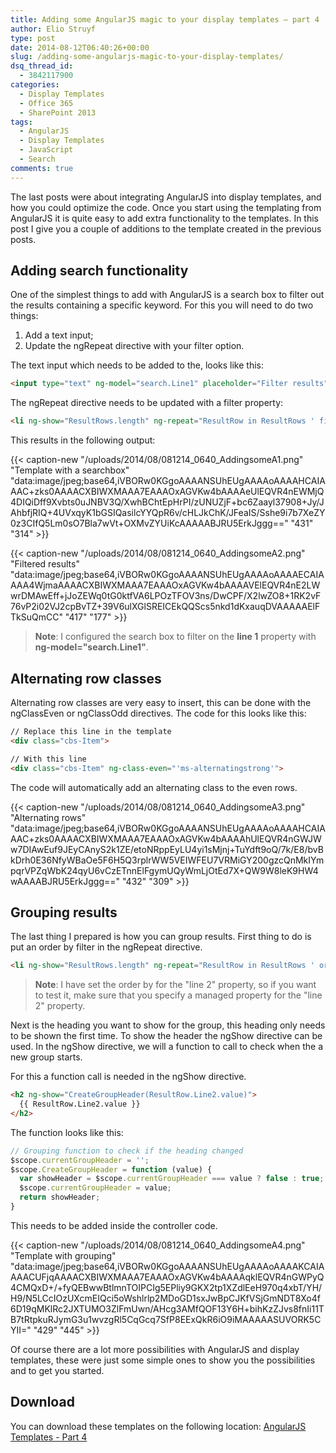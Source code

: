 ```yaml
---
title: Adding some AngularJS magic to your display templates – part 4
author: Elio Struyf
type: post
date: 2014-08-12T06:40:26+00:00
slug: /adding-some-angularjs-magic-to-your-display-templates/
dsq_thread_id:
  - 3842117900
categories:
  - Display Templates
  - Office 365
  - SharePoint 2013
tags:
  - AngularJS
  - Display Templates
  - JavaScript
  - Search
comments: true
---
```


The last posts were about integrating AngularJS into display templates, and how you could optimize the code. Once you start using the templating from AngularJS it is quite easy to add extra functionality to the templates. In this post I give you a couple of additions to the template created in the previous posts.

## Adding search functionality

One of the simplest things to add with AngularJS is a search box to filter out the results containing a specific keyword. For this you will need to do two things:

1.  Add a text input;
2.  Update the ngRepeat directive with your filter option.

The text input which needs to be added to the, looks like this:

```html
<input type="text" ng-model="search.Line1" placeholder="Filter results" />
```

The ngRepeat directive needs to be updated with a filter property:

```html
<li ng-show="ResultRows.length" ng-repeat="ResultRow in ResultRows ' filter:search:strict">
```

This results in the following output:

{{< caption-new "/uploads/2014/08/081214_0640_AddingsomeA1.png" "Template with a searchbox"  "data:image/jpeg;base64,iVBORw0KGgoAAAANSUhEUgAAAAoAAAAHCAIAAAC+zks0AAAACXBIWXMAAA7EAAAOxAGVKw4bAAAAeUlEQVR4nEWMjQ4DIQiDff9Xvbts0uJNBV3Q/XwhBChtEpHrPI/zUNUZjF+bc6Zaayl37908+Jy/JAhbfjRIQ+4UVxqyK1bGSIQasilcYYQpR6v/cHLJkChK/JFeaIS/Sshe9i7b7XeZY0z3CIfQ5Lm0sO7Bla7wVt+OXMvZYUiKcAAAAABJRU5ErkJggg==" "431" "314" >}}

{{< caption-new "/uploads/2014/08/081214_0640_AddingsomeA2.png" "Filtered results"  "data:image/jpeg;base64,iVBORw0KGgoAAAANSUhEUgAAAAoAAAAECAIAAAA4WjmaAAAACXBIWXMAAA7EAAAOxAGVKw4bAAAAVElEQVR4nE2LWwrDMAwEff+jJoZEWq0tG0ktfVA6LPOzTFOV3ns/DwCPF/X2lwZO8+1RK2vF76vP2i02VJ2cpBvTZ+39V6ulXGlSREICEkQQScs5nkd1dKxauqDVAAAAAElFTkSuQmCC" "417" "177" >}}

> **Note**: I configured the search box to filter on the **line 1** property with **ng-model="search.Line1"**.

## Alternating row classes

Alternating row classes are very easy to insert, this can be done with the ngClassEven or ngClassOdd directives. The code for this looks like this:

```html
// Replace this line in the template
<div class="cbs-Item">

// With this line
<div class="cbs-Item" ng-class-even="'ms-alternatingstrong'">
```

The code will automatically add an alternating class to the even rows.

{{< caption-new "/uploads/2014/08/081214_0640_AddingsomeA3.png" "Alternating rows"  "data:image/jpeg;base64,iVBORw0KGgoAAAANSUhEUgAAAAoAAAAHCAIAAAC+zks0AAAACXBIWXMAAA7EAAAOxAGVKw4bAAAAhUlEQVR4nGWJWw7DIAwEuf9JEyCAnyS2k1ZE/etoNRppEyLU4yi1sMjnj+TuYdft9oQ/7k/E8/bvBkDrh0E36NfyWBaOe5F6H5Q3rplrWW5VEIWFEU7VRMiGY200gzcQnMkIYmpqrVPZqWbK24qyU6vCzETnnElFgymUQyWmLjOtEd7X+QW9W8leK9HW4wAAAABJRU5ErkJggg==" "432" "309" >}}

## Grouping results

The last thing I prepared is how you can group results. First thing to do is put an order by filter in the ngRepeat directive.

```html
<li ng-show="ResultRows.length" ng-repeat="ResultRow in ResultRows ' orderBy:'Line2'">
```

> **Note**: I have set the order by for the "line 2" property, so if you want to test it, make sure that you specify a managed property for the "line 2" property.

Next is the heading you want to show for the group, this heading only needs to be shown the first time. To show the header the ngShow directive can be used. In the ngShow directive, we will a function to call to check when the a new group starts.

For this a function call is needed in the ngShow directive.

```html
<h2 ng-show="CreateGroupHeader(ResultRow.Line2.value)">
  {{ ResultRow.Line2.value }}
</h2>
```

The function looks like this:

```javascript
// Grouping function to check if the heading changed
$scope.currentGroupHeader = '';
$scope.CreateGroupHeader = function (value) {
  var showHeader = $scope.currentGroupHeader === value ? false : true;
  $scope.currentGroupHeader = value;
  return showHeader;
}
```

This needs to be added inside the controller code.

{{< caption-new "/uploads/2014/08/081214_0640_AddingsomeA4.png" "Template with grouping"  "data:image/jpeg;base64,iVBORw0KGgoAAAANSUhEUgAAAAoAAAAKCAIAAAACUFjqAAAACXBIWXMAAA7EAAAOxAGVKw4bAAAAqklEQVR4nGWPyQ4CMQxD+/+fyQEBwwBtlmnTOIPCIg5EPliy9GKX2tp1XZdlEeH970q4xbT/YH/H9/N5LCcIOzUXcmEIQci5oWshlrlp2MDoGD1sxJwBpCJKfVSjGmNDT8Xo4f6D19qMKlRc2JXTUMO3ZlFmUwn/AHcg3AMfQOF13Y6H+bihKzZJvs8fnIi11TB7tRtpkuRJymG3u1wvzgRl5CqGcq7SfP8EExQkR6iO9iMAAAAASUVORK5CYII=" "429" "445" >}}

Of course there are a lot more possibilities with AngularJS and display templates, these were just some simple ones to show you the possibilities and to get you started.

## Download

You can download these templates on the following location: [AngularJS Templates - Part 4](https://github.com/SPCSR/DisplayTemplates/tree/master/Search%20Display%20Templates/AngularJS%20Templates%20%28CSWP%29/Part4 "AngularJS Templates Part 4")
